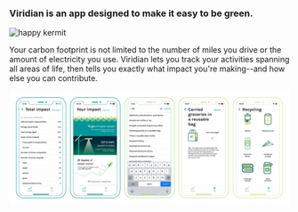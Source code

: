 ### Viridian is an app designed to make it easy to be green.

![happy kermit](https://images.pexels.com/photos/39005/kermit-frog-fun-snow-39005.jpeg?cs=srgb&dl=cold-frog-fun-39005.jpg&fm=jpg)

Your carbon footprint is not limited to the number of miles you drive or the amount of electricity you use. Viridian lets you track your activities spanning all areas of life, then tells you exactly what impact you're making--and how else you can contribute.

![screenshots](/ncf/screenshots/readme-screenshots.png)

